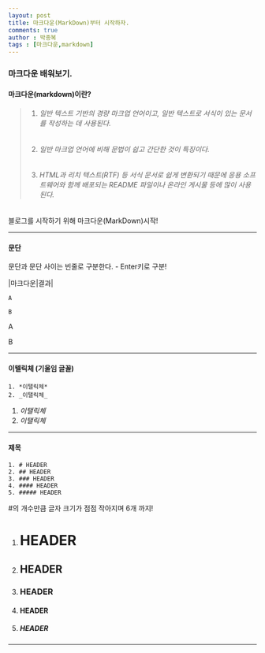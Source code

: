 ```yaml
---
layout: post
title: 마크다운(MarkDown)부터 시작하자.
comments: true
author : 박종복
tags : [마크다운,markdown]
---
```


### 마크다운 배워보기.
#### 마크다운(markdown)이란?
> 1. ###### 일반 텍스트 기반의 경량 마크업 언어이고, 일반 텍스트로 서식이 있는 문서를 작성하는 데 사용된다.  
> 2. ###### 일반 마크업 언어에 비해 문법이 쉽고 간단한 것이 특징이다.  
> 3. ###### HTML과 리치 텍스트(RTF) 등 서식 문서로 쉽게 변환되기 때문에 응용 소프트웨어와 함께 배포되는 README 파일이나 온라인 게시물 등에 많이 사용된다.  

 블로그를 시작하기 위해 마크다운(MarkDown)시작!
 
---

#### 문단
문단과 문단 사이는 빈줄로 구분한다. - Enter키로 구분!

|마크다운|결과|

```
A

B
```

A

B

---

#### 이텔릭체 (기울임 글꼴)
```
1. *이탤릭체*
2. _이탤릭체_ 
``` 

1. *이탤릭체*
2. _이탤릭체_

---

#### 제목
```
1. # HEADER
2. ## HEADER   
3. ### HEADER  
4. #### HEADER   
5. ##### HEADER
```

#의 개수만큼 글자 크기가 점점 작아지며 6개 까지!

1. # HEADER  
2. ## HEADER  
3. ### HEADER  
4. #### HEADER  
5. ##### HEADER  

---


